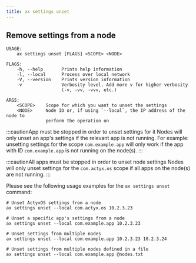 ```yaml
---
title: ax settings unset
---
```


## Remove settings from a node

```
USAGE:
    ax settings unset [FLAGS] <SCOPE> <NODE>

FLAGS:
    -h, --help       Prints help information
    -l, --local      Process over local network
    -V, --version    Prints version information
    -v               Verbosity level. Add more v for higher verbosity
                     (-v, -vv, -vvv, etc.)

ARGS:
    <SCOPE>    Scope for which you want to unset the settings
    <NODE>     Node ID or, if using `--local`, the IP address of the node to
               perform the operation on
```

:::cautionApp must be stopped in order to unset settings for it
Nodes will only unset an app's settings if the relevant app is not running. For example: unsetting settings for the scope `com.example.app` will only work if the app with ID `com.example.app` is not running on the node(s).
:::

:::cautionAll apps must be stopped in order to unset node settings
Nodes will only unset settings for the `com.actyx.os` scope if all apps on the node(s) are not running.
:::

Please see the following usage examples for the `ax settings unset` command:

```
# Unset ActyxOS settings from a node
ax settings unset --local com.actyx.os 10.2.3.23

# Unset a specific app's settings from a node
ax settings unset --local com.example.app 10.2.3.23

# Unset settings from multiple nodes
ax settings unset --local com.example.app 10.2.3.23 10.2.3.24

# Unset settings from multiple nodes defined in a file
ax settings unset --local com.example.app @nodes.txt
```
